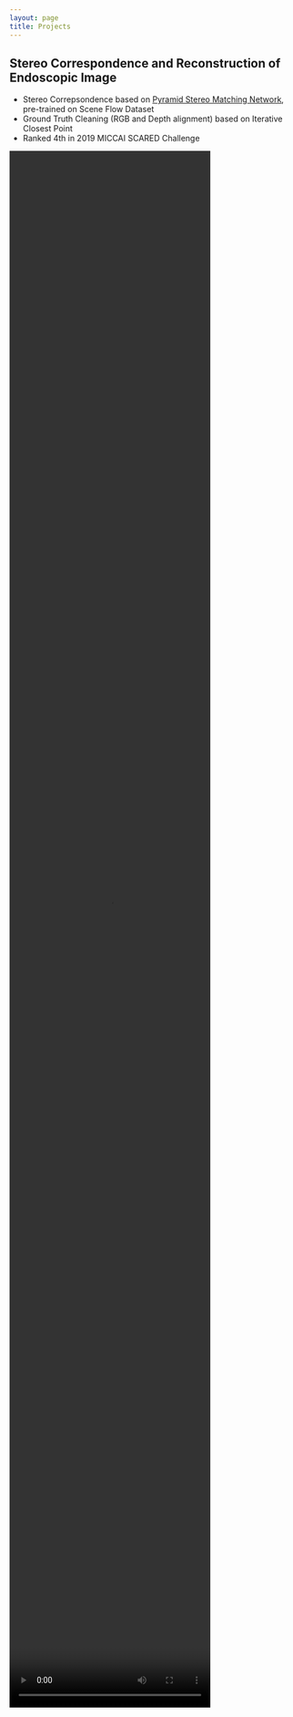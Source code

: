 ```yaml
---
layout: page
title: Projects
---
```



## Stereo Correspondence and Reconstruction of Endoscopic Image

* Stereo Correpsondence based on [Pyramid Stereo Matching Network](https://github.com/JiaRenChang/PSMNet), pre-trained on Scene Flow Dataset
* Ground Truth Cleaning (RGB and Depth alignment) based on Iterative Closest Point
* Ranked 4th in 2019 MICCAI SCARED Challenge

<video width="70%" height="70%" align="right" autoplay loop>
  <source src="/public/video/project_scared.mp4" type="video/mp4" />
</video>


